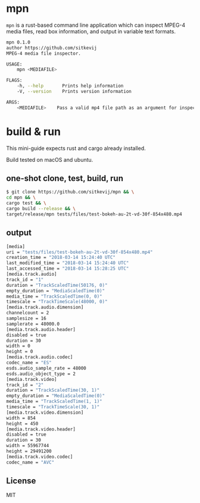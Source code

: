 # mpn

`mpn` is a rust-based command line application which can inspect MPEG-4 media files, read box information, and output in
 variable text formats.

```sh
mpn 0.1.0
author https://github.com/sitkevij
MPEG-4 media file inspector.

USAGE:
    mpn <MEDIAFILE>

FLAGS:
    -h, --help       Prints help information
    -V, --version    Prints version information

ARGS:
    <MEDIAFILE>    Pass a valid mp4 file path as an argument for inspection
```

# build & run

This mini-guide expects rust and cargo already installed.

Build tested on macOS and ubuntu.

## one-shot clone, test, build, run

```sh
$ git clone https://github.com/sitkevij/mpn && \
cd mpn && \
cargo test && \
cargo build --release && \
target/release/mpn tests/files/test-bokeh-au-2t-vd-30f-854x480.mp4
```

## output

```sh
[media]
uri = "tests/files/test-bokeh-au-2t-vd-30f-854x480.mp4"
creation_time = "2018-03-14 15:24:40 UTC"
last_modified_time = "2018-03-14 15:24:40 UTC"
last_accessed_time = "2018-03-14 15:28:25 UTC"
[media.track.audio]
track_id = "1"
duration = "TrackScaledTime(50176, 0)"
empty_duration = "MediaScaledTime(0)"
media_time = "TrackScaledTime(0, 0)"
timescale = "TrackTimeScale(48000, 0)"
[media.track.audio.dimension]
channelcount = 2
samplesize = 16
samplerate = 48000.0
[media.track.audio.header]
disabled = true
duration = 30
width = 0
height = 0
[media.track.audio.codec]
codec_name = "ES"
esds.audio_sample_rate = 48000
esds.audio_object_type = 2
[media.track.video]
track_id = "2"
duration = "TrackScaledTime(30, 1)"
empty_duration = "MediaScaledTime(0)"
media_time = "TrackScaledTime(1, 1)"
timescale = "TrackTimeScale(30, 1)"
[media.track.video.dimension]
width = 854
height = 450
[media.track.video.header]
disabled = true
duration = 30
width = 55967744
height = 29491200
[media.track.video.codec]
codec_name = "AVC"
```

## License

MIT
